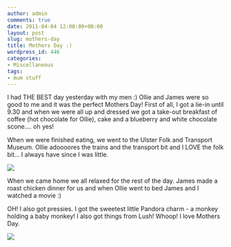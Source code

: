 ```yaml
---
author: admin
comments: true
date: 2011-04-04 12:08:00+00:00
layout: post
slug: mothers-day
title: Mothers Day :)
wordpress_id: 446
categories:
- Miscellaneous
tags:
- mum stuff
---
```


I had THE BEST day yesterday with my men :)  Ollie and James were so good to me and it was the perfect Mothers Day!  First of all, I got a lie-in until 9.30 and when we were all up and dressed we got a take-out breakfast of coffee (hot chocolate for Ollie), cake and a blueberry and white chocolate scone.... oh yes!

  


When we were finished eating, we went to the Ulster Folk and Transport Museum.  Ollie adoooores the trains and the transport bit and I LOVE the folk bit... I always have since I was little.

  


[![](http://farm3.staticflickr.com/2432/5695597386_f87602a960_b.jpg)](http://farm3.staticflickr.com/2432/5695597386_f87602a960_b.jpg)

  


When we came home we all relaxed for the rest of the day.  James made a roast chicken dinner for us and when Ollie went to bed James and I watched a movie :)

  


OH!  I also got pressies.  I got the sweetest little Pandora charm - a monkey holding a baby monkey!  I also got things from Lush!  Whoop!  I love Mothers Day.

![](https://blogger.googleusercontent.com/tracker/251139911615938991-1120684118835963403?l=www.outmumbered.com)
